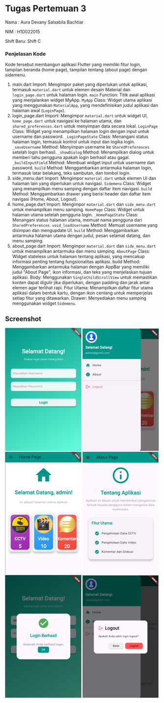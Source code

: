 # Tugas Pertemuan 3

Nama : Aura Devany Salsabila Bachtiar

NIM : H1D022015

Shift Baru: Shift C

### Penjelasan Kode
Kode tersebut membangun aplikasi Flutter yang memiliki fitur login, tampilan beranda (home page), tampilan tentang (about page) dengan sidemenu.
1. main.dart
Import: Mengimpor paket yang diperlukan untuk aplikasi, termasuk `material.dart` untuk elemen desain Material dan `login_page.dart` untuk halaman login.
`main` Function: Titik awal aplikasi yang menjalankan widget MyApp.
`MyApp` Class: Widget utama aplikasi yang menggunakan `MaterialApp`, yang mendefinisikan judul aplikasi dan halaman awal (`LoginPage`).
2. login_page.dart
Import: Mengimpor  `material.dart` untuk widget UI, `home_page.dart` untuk navigasi ke halaman utama, dan `shared_preferences.dart` untuk menyimpan data secara lokal.
`LoginPage` Class: Widget yang menampilkan halaman login dengan input untuk username dan password.
`_LoginPageState` Class: Menangani status halaman login, termasuk kontrol untuk input dan logika login.
`_saveUsername` Method: Menyimpan username ke `SharedPreferences` setelah login berhasil.
`_showDialog` Method: Menampilkan dialog untuk memberi tahu pengguna apakah login berhasil atau gagal.
`_buildInputField` Method: Membuat widget input untuk username dan password.
`build` Method: Menggambarkan antarmuka halaman login, termasuk latar belakang, teks sambutan, dan tombol login.
3. side_menu.dart
Import: Mengimpor `material.dart` untuk elemen UI dan halaman lain yang diperlukan untuk navigasi.
`Sidemenu` Class: Widget yang menampilkan menu samping dengan daftar item navigasi.
`build` Method: Menggambarkan drawer yang berisi header dan daftar item navigasi (Home, About, Logout).
4. home_page.dart
Import: Mengimpor `material.dart` dan `side_menu.dart` untuk menampilkan menu samping.
`HomePage` Class: Widget untuk halaman utama setelah pengguna login.
`_HomePageState` Class: Menangani status halaman utama, memuat nama pengguna dari `SharedPreferences`.
`void_loadUsername` Method: Memuat username yang disimpan dan mengupdate UI.
`build` Method: Menggambarkan antarmuka halaman utama dengan judul, pesan selamat datang, dan menu samping.
5. about_page.dart
Import: Mengimpor `material.dart` dan `side_menu.dart` untuk menampilkan antarmuka dan menu samping.
`AboutPage` Class: Widget stateless untuk halaman tentang aplikasi, yang mencakup informasi penting tentang fungsionalitas aplikasi.
build Method: Menggambarkan antarmuka halaman dengan AppBar yang memiliki judul "About Page", ikon informasi, dan teks yang menjelaskan tujuan aplikasi.
Body: Menggunakan `SingleChildScrollView` untuk memastikan konten dapat digulir jika diperlukan, dengan padding dan jarak antar elemen agar terlihat rapi.
Fitur Utama: Menampilkan daftar fitur utama aplikasi dalam bentuk kartu, dengan ikon centang untuk memperjelas setiap fitur yang ditawarkan.
Drawer: Menyediakan menu samping menggunakan widget `Sidemenu`.

## Screenshot
![Lampiran Login](login_page.png)
![Lampiran Sidemenu](side_menu.png)
![Lampiran Home](home_page.png)
![Lampiran About](about_page.png)
![Lampiran PopUp Login](popup_login.png)
![Lampiran PopUp Logout](popup_logout.png)
